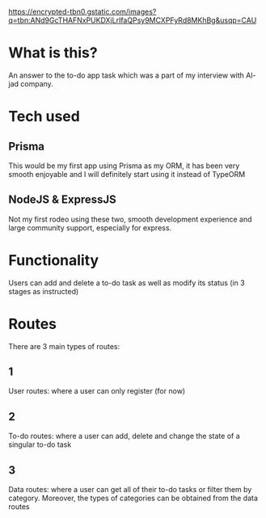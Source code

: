 https://encrypted-tbn0.gstatic.com/images?q=tbn:ANd9GcTHAFNxPUKDXjLrIfaQPsy9MCXPFyRd8MKhBg&usqp=CAU


# What is this?

An answer to the to-do app task which was a part of my interview with Al-jad company.

# Tech used

## Prisma

This would be my first app using Prisma as my ORM, it has been very smooth enjoyable and I will definitely start using it instead of TypeORM

## NodeJS & ExpressJS

Not my first rodeo using these two, smooth development experience and large community support, especially for express.

# Functionality

Users can add and delete a to-do task as well as modify its status (in 3 stages as instructed)

# Routes

There are 3 main types of routes:

## 1

User routes: where a user can only register (for now)

## 2

To-do routes: where a user can add, delete and change the state of a singular to-do task

## 3

Data routes: where a user can get all of their to-do tasks or filter them by category. Moreover, the types of categories can be obtained from the data routes

